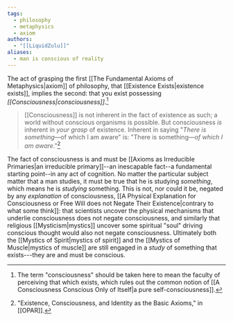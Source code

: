 ```yaml
---
tags:
  - philosophy
  - metaphysics
  - axiom
authors:
  - "[[LiquidZulu]]"
aliases:
  - man is conscious of reality
---
```

The act of grasping the first [[The Fundamental Axioms of Metaphysics|axiom]] of philosophy, that [[Existence Exists|existence exists]], implies the second: that you exist possessing *[[Consciousness|consciousness]]*.[^1]

>[[Consciousness]] is not inherent in the fact of existence as such; a world without conscious organisms is possible. But consciousness *is* inherent in *your grasp* of existence. Inherent in saying "*There is something*—of which I am aware" is: "There is something—*of which I am aware*."[^2]

The fact of consciousness is and must be [[Axioms as Irreducible Primaries|an irreducible primary]]--an inescapable fact--a fundamental starting point--in any act of cognition. No matter the particular subject matter that a man studies, it must be true that he is studying *something*, which means he is *studying* something. This is not, nor could it be, negated by any *explanation* of consciousness, [[A Physical Explanation for Consciousness or Free Will does not Negate Their Existence|contrary to what some think]]: that scientists uncover the physical mechanisms that underlie consciousness does not negate consciousness, and similarly that religious [[Mysticism|mystics]] uncover some spiritual "soul" driving conscious thought would also not negate consciousness. Ultimately both the [[Mystics of Spirit|mystics of spirit]] and the [[Mystics of Muscle|mystics of muscle]] are still engaged in a *study* of something that exists---they are and must be conscious.

[^1]: The term "consciousness" should be taken here to mean the faculty of perceiving that which exists, which rules out the common notion of [[A Consciousness Conscious Only of Itself|a pure self-consciousness]].
[^2]: "Existence, Consciousness, and Identity as the Basic Axioms," in [[OPAR]].